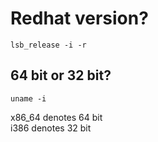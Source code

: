 # Redhat version?

```
lsb_release -i -r
 ```

## 64 bit or 32 bit?

 ```
 uname -i
 ```

 x86_64 denotes 64 bit<br>
 i386 denotes 32 bit
